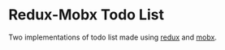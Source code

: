# Redux-Mobx Todo List

Two implementations of todo list made using [redux](https://github.com/ArtemeeSenin/redux-mobx-todo-list/tree/redux-store) and [mobx](https://github.com/ArtemeeSenin/redux-mobx-todo-list/tree/mobx-store).

